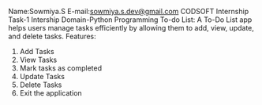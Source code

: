 Name:Sowmiya.S
E-mail:sowmiya.s.dev@gmail.com
CODSOFT Internship Task-1
Intership Domain-Python Programming 
To-do List:
A To-Do List app helps users manage tasks efficiently by allowing them to add, view, update, and delete tasks.
Features:
1. Add Tasks 
2. View Tasks
3. Mark tasks as completed
4. Update Tasks
5. Delete Tasks 
6. Exit the application
